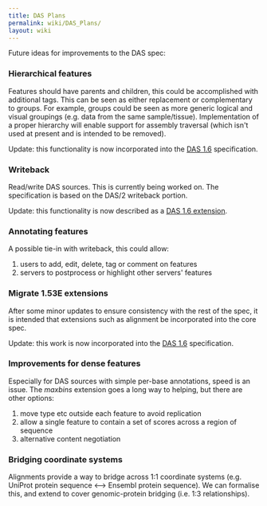 ```yaml
---
title: DAS Plans
permalink: wiki/DAS_Plans/
layout: wiki
---
```


Future ideas for improvements to the DAS spec:

### Hierarchical features

Features should have parents and children, this could be accomplished
with additional tags. This can be seen as either replacement or
complementary to groups. For example, groups could be seen as more
generic logical and visual groupings (e.g. data from the same
sample/tissue). Implementation of a proper hierarchy will enable support
for assembly traversal (which isn't used at present and is intended to
be removed).

Update: this functionality is now incorporated into the [DAS
1.6](/wiki/DAS1.6 "wikilink") specification.

### Writeback

Read/write DAS sources. This is currently being worked on. The
specification is based on the DAS/2 writeback portion.

Update: this functionality is now described as a [DAS 1.6
extension](/wiki/DAS1.6E "wikilink").

### Annotating features

A possible tie-in with writeback, this could allow:

1.  users to add, edit, delete, tag or comment on features
2.  servers to postprocess or highlight other servers' features

### Migrate 1.53E extensions

After some minor updates to ensure consistency with the rest of the
spec, it is intended that extensions such as alignment be incorporated
into the core spec.

Update: this work is now incorporated into the [DAS
1.6](/wiki/DAS1.6 "wikilink") specification.

### Improvements for dense features

Especially for DAS sources with simple per-base annotations, speed is an
issue. The *maxbins* extension goes a long way to helping, but there are
other options:

1.  move type etc outside each feature to avoid replication
2.  allow a single feature to contain a set of scores across a region of
    sequence
3.  alternative content negotiation

### Bridging coordinate systems

Alignments provide a way to bridge across 1:1 coordinate systems (e.g.
UniProt protein sequence &lt;--&gt; Ensembl protein sequence). We can
formalise this, and extend to cover genomic-protein bridging (i.e. 1:3
relationships).
